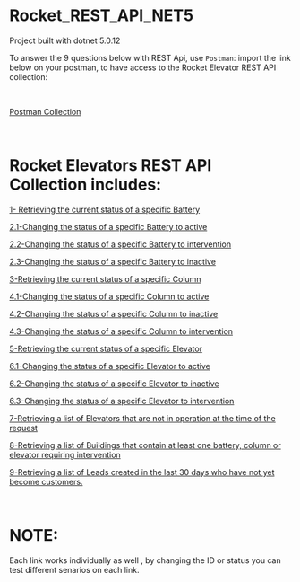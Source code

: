 # Rocket_REST_API_NET5

Project built with dotnet 5.0.12

To answer the 9 questions below with REST Api, use `Postman`: import the link below on your postman, to have access to the Rocket Elevator REST API collection:

<br>

[Postman Collection](https://www.getpostman.com/collections/908796cf0a1bff84363a)


<br>

# Rocket Elevators REST API Collection includes: 

[1- Retrieving the current status of a specific Battery](https://rocketrestapinet.azurewebsites.net/api/batteries/1)

[2.1-Changing the status of a specific Battery to active](https://rocketrestapinet.azurewebsites.net/api/batteries/1/active)

[2.2-Changing the status of a specific Battery to intervention](https://rocketrestapinet.azurewebsites.net/api/batteries/1/intervention)

[2.3-Changing the status of a specific Battery to inactive](https://rocketrestapinet.azurewebsites.net/api/batteries/1/inactive)

[3-Retrieving the current status of a specific Column](https://rocketrestapinet.azurewebsites.net/api/columns/5)

[4.1-Changing the status of a specific Column to active](https://rocketrestapinet.azurewebsites.net/api/columns/5/active)

[4.2-Changing the status of a specific Column to inactive](https://rocketrestapinet.azurewebsites.net/api/columns/5/inactive)

[4.3-Changing the status of a specific Column to intervention](https://rocketrestapinet.azurewebsites.net/api/columns/5/intervention)

[5-Retrieving the current status of a specific Elevator](https://rocketrestapinet.azurewebsites.net/api/elevators/55)

[6.1-Changing the status of a specific Elevator to active](https://rocketrestapinet.azurewebsites.net/api/elevators/55/active)

[6.2-Changing the status of a specific Elevator to inactive](https://rocketrestapinet.azurewebsites.net/api/elevators/55/inactive)

[6.3-Changing the status of a specific Elevator to intervention](https://rocketrestapinet.azurewebsites.net/api/elevators/55/intervention)

[7-Retrieving a list of Elevators that are not in operation at the time of the request](https://rocketrestapinet.azurewebsites.net/api/elevators/offline)

[8-Retrieving a list of Buildings that contain at least one battery, column or elevator requiring intervention](https://rocketrestapinet.azurewebsites.net/api/buildings/intervention)

[9-Retrieving a list of Leads created in the last 30 days who have not yet become customers.](https://rocketrestapinet.azurewebsites.net/api/leads)

<br>

# NOTE:
 Each link works individually as well , by changing the ID or status you can test different senarios on each link. 